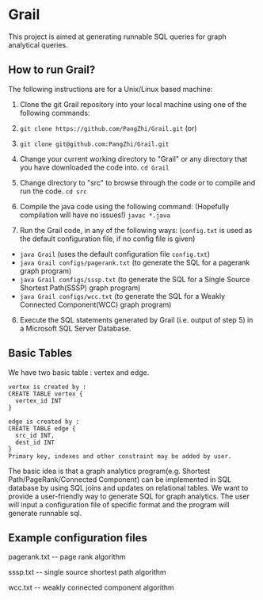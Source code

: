 Grail
============================
This project is aimed at generating runnable SQL queries for graph analytical queries.

How to run Grail?
-----------------------------------------------------------
The following instructions are for a Unix/Linux based machine:

1. Clone the git Grail repository into your local machine using one of the following commands:
  1. `git clone https://github.com/PangZhi/Grail.git` (or)
  2. `git clone git@github.com:PangZhi/Grail.git`

2. Change your current working directory to "Grail" or any directory that you have downloaded the code into.
  `cd Grail`

3. Change directory to "src" to browse through the code or to compile and run the code.
  `cd src`

4. Compile the java code using the following command: (Hopefully compilation will have no issues!)
  `javac *.java`

5. Run the Grail code, in any of the following ways: (`config.txt` is used as the default configuration file, if no config file is given)
  - `java Grail` (uses the default configuration file `config.txt`)
  - `java Grail configs/pagerank.txt` (to generate the SQL for a pagerank graph program)
  - `java Grail configs/sssp.txt` (to generate the SQL for a Single Source Shortest Path(SSSP) graph program)
  - `java Grail configs/wcc.txt` (to generate the SQL for a Weakly Connected Component(WCC) graph program)

6. Execute the SQL statements generated by Grail (i.e. output of step 5) in a Microsoft SQL Server Database.

Basic Tables
---------------------------
We have two basic table : vertex and edge.

    vertex is created by :
    CREATE TABLE vertex {
      vertex_id INT
    }

    edge is created by :
    CREATE TABLE edge {
      src_id INT,
      dest_id INT
    }
    Primary key, indexes and other constraint may be added by user.

The basic idea is that a graph analytics program(e.g. Shortest Path/PageRank/Connected Component) can be implemented in SQL database by using SQL joins and updates on relational tables. We want to provide a user-friendly way to generate SQL for graph analytics. The user will input a configuration file of specific format and the program will generate runnable sql.

Example configuration files
---------------------------
pagerank.txt -- page rank algorithm

sssp.txt -- single source shortest path algorithm

wcc.txt -- weakly connected component algorithm


